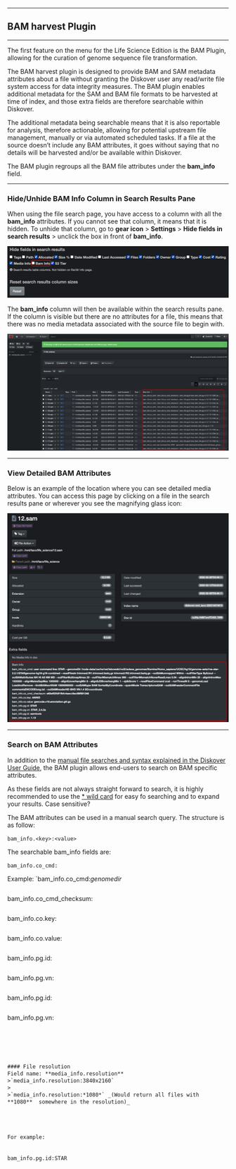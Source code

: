 ___
## BAM harvest Plugin
___

The first feature on the menu for the Life Science Edition is the BAM Plugin, allowing for the curation of genome sequence file transformation.

The BAM harvest plugin is designed to provide BAM and SAM metadata attributes about a file without granting the Diskover user any read/write file system access for data integrity measures. The BAM plugin enables additional metadata for the SAM and BAM file formats to be harvested at time of index, and those extra fields are therefore searchable within Diskover.

The additional metadata being searchable means that it is also reportable for analysis, therefore actionable, allowing for potential upstream file management, manually or via automated scheduled tasks. If a file at the source doesn’t include any BAM attributes, it goes without saying that no details will be harvested and/or be available within Diskover.

The BAM plugin regroups all the BAM file attributes under the **bam_info** field.

___
### Hide/Unhide BAM Info Column in Search Results Pane

When using the file search page, you have access to a column with all the **bam_info** attributes. If you cannot see that column, it means that it is hidden. To unhide that column, go to **gear icon** > **Settings** > **Hide fields in search results** > unclick the box in front of  **bam_info**.

![Image: Hide/Unhide Media Info Field](images/image_life_science_edition_baminfo_hide_unhide_column.png)

The  **bam_info** column will then be available within the search results pane. If the column is visible but there are no attributes for a file, this means that there was no media metadata associated with the source file to begin with.

![Image: Media Info Column in Search Results](images/image_life_science_edition_baminfo_column_in_search_results_pane.png)

___
### View Detailed BAM Attributes

Below is an example of the location where you can see detailed media attributes. You can access this page by clicking on a file in the search results pane or wherever you see the magnifying glass icon:

![Image: Harvested Media Attributes](images/image_life_science_edition_baminfo_file_attributes.png)

___
### Search on BAM Attributes

In addition to the [manual file searches and syntax explained in the Diskover User Guide](https://docs.diskoverdata.com/diskover_user_guide/#manual-search-syntax), the BAM plugin allows end-users to search on BAM specific attributes.

As these fields are not always straight forward to search, it is highly recommended to use the [* wild card](https://docs.diskoverdata.com/diskover_user_guide/#wild-card_1) for easy fo searching and to expand your results.
Case sensitive? 

The BAM attributes can be used in a manual search query. The structure is as follow:
```
bam_info.<key>:<value>
```

The searchable bam_info fields are:


```
bam_info.co_cmd:
```
Example: `bam_info.co_cmd:*genomedir*
```

```
bam_info.co_cmd_checksum:
```
```
bam_info.co.key:
```
```
bam_info.co.value:
```
```
bam_info.pg.id:
```
```
bam_info.pg.vn:
```
```
bam_info.pg.id:
```
```
bam_info.pg.vn:
```





#### File resolution
Field name: **media_info.resolution**
>`media_info.resolution:3840x2160`
>
>`media_info.resolution:*1080*` _(Would return all files with  **1080**  somewhere in the resolution)_




For example:


bam_info.pg.id:STAR

